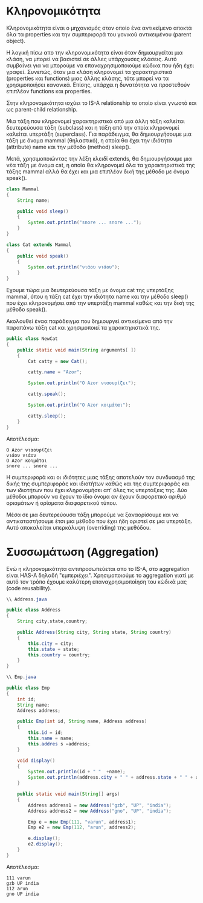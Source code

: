 # Κληρονομικότητα
Κληρονομικότητα είναι ο μηχανισμός στον οποίο ένα αντικείμενο αποκτά όλα τα properties και την συμπεριφορά του γονικού αντικειμένου (parent object).

Η λογική πίσω απο την κληρονομικότητα είναι όταν δημιουργείται μια κλάση, να μπορεί να βασιστεί σε άλλες υπάρχουσες κλάσεις. Αυτό συμβαίνει για να μπορούμε να επαναχρησιμοποιούμε κώδικα που ήδη έχει γραφεί. Συνεπώς, όταν μια κλάση κληρονομεί τα χαρακτηριστικά (properties και functions) μιας άλλης κλάσης, τότε μπορεί να τα χρησιμοποιήσει κανονικά. Επίσης, υπάρχει η δυνατότητα να προστεθούν επιπλέον functions και properties.

Στην κληρονομικότητα ισχύει το IS-A relationship το οποίο είναι γνωστό και ως parent-child relationship.

Μια τάξη που κληρονομεί χαρακτηριστικά από μια άλλη τάξη καλείται δευτερεύουσα τάξη (subclass) και η τάξη από την οποία κληρονομεί καλείται υπερτάξη (superclass). Για παράδειγμα, θα δημιουργήσουμε μια τάξη με όνομα mammal (θηλαστικό), η οποία θα έχει την ιδιότητα (attribute) name και την μέθοδο (method) sleep().

Μετά, χρησιμοποιώντας την λέξη κλειδί extends, θα δημιουργήσουμε μια νέα τάξη με όνομα cat, η οποία θα κληρονομεί όλα τα χαρακτηριστικά της τάξης mammal αλλά θα έχει και μια επιπλέον δική της μέθοδο με όνομα speak().

```java
class Mammal
{
    String name;

    public void sleep()
    {
        System.out.println("snore ... snore ...");
    }
}

class Cat extends Mammal
{
    public void speak()
    {
        System.out.println("νιάου νιάου");
    }
}
```

Εχουμε τώρα μια δευτερεύουσα τάξη με όνομα cat της υπερτάξης mammal, όπου η τάξη cat έχει την ιδιότητα name και την μέθοδο sleep() που έχει κληρονομήσει από την υπερτάξη mammal καθώς και την δική της μέθοδο speak().

Ακολουθεί έναα παράδειγμα που δημιουργεί αντικείμενα από την παραπάνω τάξη cat και χρησιμοποιεί τα χαρακτηριστικά της.

```java
public class NewCat
{
    public static void main(String arguments[ ])
    {
        Cat catty = new Cat();

        catty.name = "Azor";

        System.out.println("Ο Azor νιαουρίζει");

        catty.speak();

        System.out.println("Ο Azor κοιμάται");

        catty.sleep();
    }
}
```

Αποτέλεσμα:
```
Ο Azor νιαουρίζει
νιάου νιάου
Ο Azor κοιμάται
snore ... snore ...
```

Η συμπεριφορά και οι ιδιότητες μιας τάξης αποτελούν τον συνδυασμό της δικής της συμπεριφοράς και ιδιοτήτων καθώς και της συμπεριφοράς και των ιδιοτήτων που έχει κληρονομήσει απ' όλες τις υπερτάξεις της. Δύο μέθοδοι μπορούν να έχουν το ίδιο όνομα αν έχουν διαφορετικό αριθμό ορισμάτων ή ορίσματα διαφορετικού τύπου.

Μέσα σε μια δευτερεύουσα τάξη μπορούμε να ξαναορίσουμε και να αντικαταστήσουμε έτσι μια μέθοδο που έχει ήδη οριστεί σε μια υπερτάξη. Αυτό αποκαλείται υπερκάλυψη (overriding) της μεθόδου.

# Συσσωμάτωση (Aggregation)
Ενώ η κληρονομικότητα αντιπροσωπεύεται απο το IS-A, στο aggregation είναι HAS-A δηλαδή "εμπεριέχει". Χρησιμοποιούμε το aggregation γιατί με αυτό τον τρόπο έχουμε καλύτερη επαναχρησιμοποίηση του κώδικά μας (code reusability).

```java
\\ Address.java

public class Address 
{  
    String city,state,country;  

    public Address(String city, String state, String country) 
    {  
        this.city = city;  
        this.state = state;  
        this.country = country;  
    }  
}  
```

```java
\\ Emp.java

public class Emp 
{  
    int id;  
    String name;  
    Address address;  

    public Emp(int id, String name, Address address) 
    {  
        this.id = id;  
        this.name = name;  
        this.addres s =address;  
    }  

    void display()
    {  
        System.out.println(id + " "  +name);  
        System.out.println(address.city + " " + address.state + " " + address.country);  
    }  

    public static void main(String[] args) 
    {  
        Address address1 = new Address("gzb", "UP", "india");  
        Address address2 = new Address("gno", "UP", "india");  

        Emp e = new Emp(111, "varun", address1);  
        Emp e2 = new Emp(112, "arun", address2);  

        e.display();  
        e2.display();  
    }  
}  

```

Αποτέλεσμα:
```
111 varun
gzb UP india
112 arun
gno UP india
```
